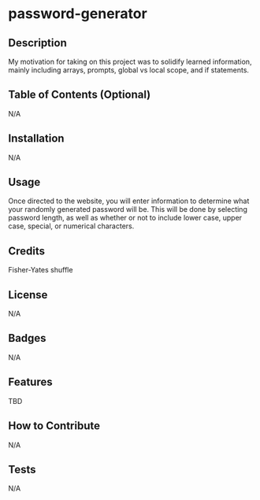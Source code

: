 # password-generator

## Description

My motivation for taking on this project was to solidify learned information,
mainly including arrays, prompts, global vs local scope, and if statements.

## Table of Contents (Optional)

N/A

## Installation

N/A

## Usage

Once directed to the website, you will enter information to determine what your randomly generated password will be. This will be done by selecting password length, as well as whether or not to include lower case, upper case, special, or numerical characters.

## Credits

Fisher-Yates shuffle

## License

N/A

## Badges

N/A

## Features

TBD

## How to Contribute

N/A

## Tests

N/A
